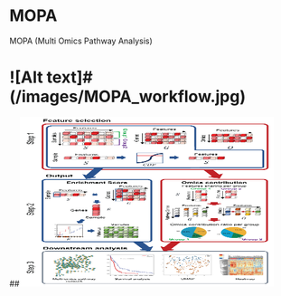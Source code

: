 # MOPA
MOPA (Multi Omics Pathway Analysis)
# ![Alt text]#(/images/MOPA_workflow.jpg)
##<img src="/images/MOPA_workflow.jpg" width="450px" height="300px" tiCancel changestle="px(픽셀) Cancel changes크기 설정" alt="RubberDuck"></img><br/>
